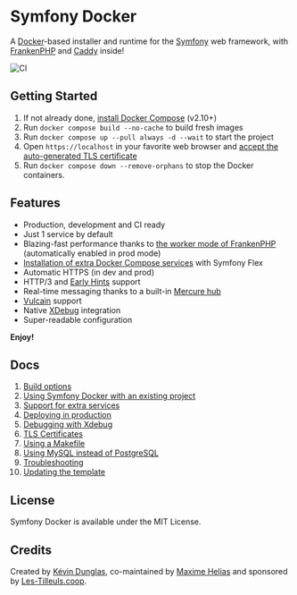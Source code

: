 # Symfony Docker

A [Docker](https://www.docker.com/)-based installer and runtime for the [Symfony](https://symfony.com) web framework,
with [FrankenPHP](https://frankenphp.dev) and [Caddy](https://caddyserver.com/) inside!

![CI](https://github.com/dunglas/symfony-docker/workflows/CI/badge.svg)

## Getting Started

1. If not already done, [install Docker Compose](https://docs.docker.com/compose/install/) (v2.10+)
2. Run `docker compose build --no-cache` to build fresh images
3. Run `docker compose up --pull always -d --wait` to start the project
4. Open `https://localhost` in your favorite web browser and [accept the auto-generated TLS certificate](https://stackoverflow.com/a/15076602/1352334)
5. Run `docker compose down --remove-orphans` to stop the Docker containers.

## Features

* Production, development and CI ready
* Just 1 service by default
* Blazing-fast performance thanks to [the worker mode of FrankenPHP](https://github.com/dunglas/frankenphp/blob/main/./worker.md) (automatically
  enabled in prod mode)
* [Installation of extra Docker Compose services](./extra-services.md) with Symfony Flex
* Automatic HTTPS (in dev and prod)
* HTTP/3 and [Early Hints](https://symfony.com/blog/new-in-symfony-6-3-early-hints) support
* Real-time messaging thanks to a built-in [Mercure hub](https://symfony.com/doc/current/mercure.html)
* [Vulcain](https://vulcain.rocks) support
* Native [XDebug](./xdebug.md) integration
* Super-readable configuration

**Enjoy!**

## Docs

1. [Build options](./build.md)
2. [Using Symfony Docker with an existing project](./existing-project.md)
3. [Support for extra services](./extra-services.md)
4. [Deploying in production](./production.md)
5. [Debugging with Xdebug](./xdebug.md)
6. [TLS Certificates](../tls.md)
7. [Using a Makefile](./makefile.md)
8. [Using MySQL instead of PostgreSQL](./mysql.md)
9. [Troubleshooting](./troubleshooting.md)
10. [Updating the template](./updating.md)

## License

Symfony Docker is available under the MIT License.

## Credits

Created by [Kévin Dunglas](https://dunglas.dev), co-maintained by [Maxime Helias](https://twitter.com/maxhelias) and sponsored
by [Les-Tilleuls.coop](https://les-tilleuls.coop).
